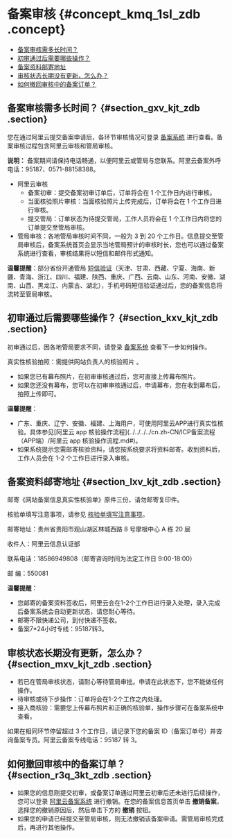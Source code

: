 # 备案审核 {#concept_kmq_1sl_zdb .concept}

-   [备案审核需多长时间？](#section_gxv_kjt_zdb)
-   [初审通过后需要哪些操作？](#section_kxv_kjt_zdb)
-   [备案资料邮寄地址](#section_lxv_kjt_zdb)
-   [审核状态长期没有更新，怎么办？](#section_mxv_kjt_zdb)
-   [如何撤回审核中的备案订单？](cn.zh-CN/常见问题/备案流程FAQ/备案审核.md#section_r3q_3kt_zdb)

## 备案审核需多长时间？ {#section_gxv_kjt_zdb .section}

您在通过阿里云提交备案申请后，各环节审核情况可登录 [备案系统](https://beian.aliyun.com/) 进行查看。备案审核过程包含阿里云审核和管局审核。

**说明：** 备案期间请保持电话畅通，以便阿里云或管局与您联系。阿里云备案外呼电话：95187、0571-88158388。

-   阿里云审核
    -   备案初审：提交备案初审订单后，订单将会在 1 个工作日内进行审核。
    -   当面核验照片审核：当面核验照片上传完成后，订单将会在 1 个工作日进行审核。
    -   提交管局：订单状态为待提交管局，工作人员将会在 1 个工作日内将您的订单提交至管局审核。
-   管局审核：各地管局审核时间不同，一般为 3 到 20 个工作日。信息提交至管局审核后，备案系统首页会显示当地管局预计的审核时长，您也可以通过备案系统进行查看，审核结果将以短信和邮件形式通知。

**温馨提醒**：部分省份开通管局 [短信验证](../../../../cn.zh-CN/ICP备案流程（PC端）/短信核验.md#)（天津、甘肃、西藏、宁夏、海南、新疆、青海、浙江、四川、福建、陕西、重庆、广西、云南、山东、河南、安徽、湖南、山西、黑龙江、内蒙古、湖北），手机号码短信验证通过后，您的备案信息将流转至管局审核。

## 初审通过后需要哪些操作？ {#section_kxv_kjt_zdb .section}

初审通过后，因各地管局要求不同，请登录 [备案系统](https://beian.aliyun.com/) 查看下一步如何操作。

真实性核验拍照：需提供网站负责人的核验照片 。

-   如果您已有幕布照片，在初审审核通过后，您可直接上传幕布照片。
-   如果您还没有幕布，您可以在初审审核通过后，申请幕布，您在收到幕布后，拍照上传即可。

**温馨提醒**：

-   广东、重庆、辽宁、安徽、福建、上海用户，可使用阿里云APP进行真实性核验。具体参见[阿里云 app 核验操作流程](../../../../cn.zh-CN/ICP备案流程（APP端）/阿里云 app 核验操作流程.md#)。
-   如果系统提示您需邮寄核验资料，请您按系统要求将资料邮寄。收到资料后，工作人员会在 1-2 个工作日进行录入审核。

## 备案资料邮寄地址 {#section_lxv_kjt_zdb .section}

邮寄《网站备案信息真实性核验单》原件三份，请勿邮寄复印件。

核验单填写注意事项，请参见 [核验单填写注意事项](cn.zh-CN/常见问题/备案流程FAQ/上传资料.md#section_z2v_rbt_zdb)。

邮寄地址：贵州省贵阳市观山湖区林城西路 8 号摩根中心 A 栋 20 层

收件人：阿里云信息认证部

联系电话：18586949808（邮寄咨询时间为法定工作日 9:00-18:00）

邮 编：550081

**温馨提醒**：

-   您邮寄的备案资料签收后，阿里云会在1-2个工作日进行录入处理，录入完成后备案系统会自动更新状态，请您耐心等待。
-   邮寄不限快递公司，到付快递不签收。
-   备案7\*24小时专线：95187转3。

## 审核状态长期没有更新，怎么办？ {#section_mxv_kjt_zdb .section}

-   若已在管局审核状态，请耐心等待管局审批。申请在此状态下，您不能做任何操作。
-   待审核或待下步操作：订单将会在1-2个工作之内处理。
-   接入商核验：需要您上传幕布照片和正确的核验单，操作步骤可在备案系统中查看。

如果在相同环节停留超过 3 个工作日，请记录下您的备案 ID（备案订单号）并咨询备案专员。阿里云备案专线电话：95187 转 3。

## 如何撤回审核中的备案订单？ {#section_r3q_3kt_zdb .section}

-   如果您的信息刚提交初审，或备案订单通过阿里云初审后还未进行后续操作，您可以登录 [阿里云备案系统](https://beian.aliyun.com/) 进行撤销。在您的备案信息首页单击 **撤销备案**，选择您的撤销原因后，然后单击下方的 **撤销** 按钮。
-   如果您的申请已经提交至管局审核，则无法撤销该备案申请。需管局审核完成后，再进行其他操作。

